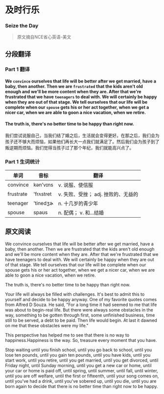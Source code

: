 # 及时行乐
### Seize the Day
>原文摘自NCE省心英语-美文

## 分段翻译

### Part 1 翻译

#### We `convince` ourselves that life will be better after we get married, have a baby, then another. Then we are `frustrated` that the kids aren't old enough and we'll be more content when they are. After that we're frustrated that we have `teenagers` to deal with. We will certainly be happy when they are out of that stage. We tell ourselves that our life will be complete when our `spouse` gets his or her act together, when we get a nicer car, when we are able to goon a nice vacation, when we retire.

#### The truth is, there's no better time to be happy than right now.
我们尝试说服自己，当我们结了婚之后，生活就会变得更好。在那之后，我们会为孩子还不够大而烦恼，如果他们再长大一点我们就满足了。然后我们会为孩子到了叛逆期而烦恼。我们觉得当孩子过了那个年纪，我们就能高兴点了。

### Part 1 生词统计
| 单词 | 音标 | 翻译 |
|-|-|-|
| convince | kən'vɪns | v. 说服、使信服 |
| frustrate | 'frʌstret | v. 失败、受挫； adj. 挫败的、无益的 |
| teenager | 'tinedʒɚ | n. 十几岁的青少年 |
| spouse | spaʊs | n. 配偶； v. 和...结婚 |

## 原文阅读

We convince ourselves that life will be better after we get married, have a baby, then another. Then we are frustrated that the kids aren't old enough and we'll be more content when they are. After that we're frustrated that we have teenagers to deal with. We will certainly be happy when they are out of that stage. We tell ourselves that our life will be complete when our spouse gets his or her act together, when we get a nicer car, when we are able to goon a nice vacation, when we retire.

The truth is, there's no better time to be happy than right now.

Your life will always be filled with challenges. It's best to admit this to yourself and decide to be happy anyway. One of my favorite quotes comes from Alfred D Souza. He said, "For a long time it had seemed to me that life was about to begin-real life. But there were always some obstacles in the way, something to be gotten through first, some unfinished business, time still to be served, a debt to be paid. Then life would begin. At last it dawned on me that these obstacles were my life."

This perspective has helped me to see that there is no way to happiness.Happiness is the way. So, treasure every moment that you have.

Stop waiting until you finish school, until you go back to school, until you lose ten pounds, until you gain ten pounds, until you have kids, until you start work, until you retire, until you get married, until you get divorced, until Friday night, until Sunday morning, until you get a new car or home, until your car or home is paid off, until spring, until summer, until fall, until winter, until you are off welfare, until the first or fifteenth, until your song comes on, until you've had a drink, until you've sobered up, until you die, until you are born again to decide that there is no better time than right now to be happy. 
